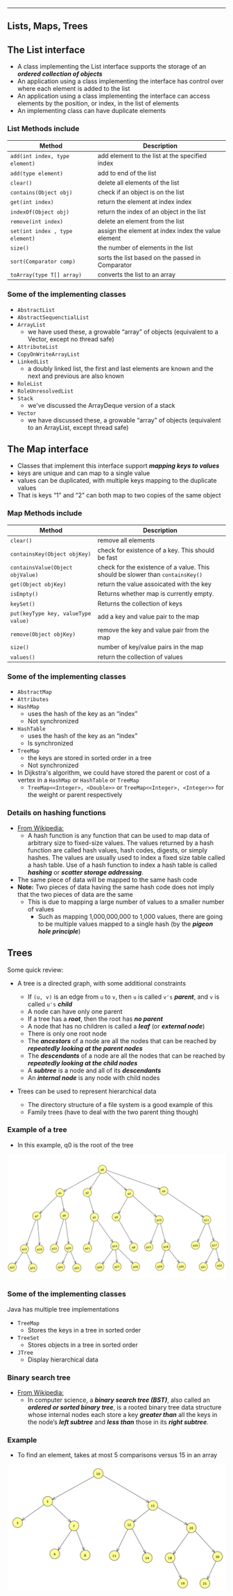 ----------------------
Lists, Maps, Trees
----------------------

## The List interface 

- A class implementing the List interface supports the storage of an ***ordered collection of objects***
- An application using a class implementing the interface has control over where each element is added to the list
- An application using a class implementing the interface can access elements by the position, or index, in the list of elements
- An implementing class can have duplicate elements

### List Methods include

| Method | Description |
| ------ | ----------- |
| `add(int index, type element)` | add element to the list at the specified index |
| `add(type element)` | add to end of the list |
| `clear()` | delete all elements of the list |
| `contains(Object obj)` | check if an object is on the list |
| `get(int index)` | return the element at index index |
| `indexOf(Object obj)` | return the index of an object in the list |
| `remove(int index)` | delete an element from the list |
| `set(int index , type element)` | assign the element at index index the value element |
| `size()` | the number of elements in the list |
| `sort(Comparator comp)` | sorts the list based on the passed in Comparator |
| `toArray(type T[] array)` | converts the list to an array |


### Some of the implementing classes

- `AbstractList`
- `AbstractSequenctialList`
- `ArrayList` 
	- we have used these, a growable “array” of objects (equivalent to a Vector, except no thread safe)
- `AttributeList`
- `CopyOnWriteArrayList`
- `LinkedList` 
	- a doubly linked list, the first and last elements are known and the next and previous are also known
- `RoleList`
- `RoleUnresolvedList`
- `Stack` 
	- we've discussed the ArrayDeque version of a stack
- `Vector` 
	- we have discussed these, a growable “array” of objects (equivalent to an ArrayList, except thread safe)

## The Map interface

- Classes that implement this interface support ***mapping keys to values***
- keys are unique and can map to a single value
- values can be duplicated, with multiple keys mapping to the duplicate values
- That is keys “1” and “2” can both map to two copies of the same object 

### Map Methods include

| Method | Description |
| ------ | ----------- |
| `clear()` | remove all elements |
| `containsKey(Object objKey)` | check for existence of a key. This should be fast |
| `containsValue(Object objValue)` | check for the existence of a value. This should be slower than `containsKey()` |
| `get(Object objKey)` | return the value assoicated with the key |
| `isEmpty()` | Returns whether map is currently empty. |
| `keySet()` | Returns the collection of keys |
| `put(keyType key, valueType value)` | add a key and value pair to the map |
| `remove(Object objKey)` | remove the key and value pair from the map |
| `size()` | number of key/value pairs in the map |
| `values()` | return the collection of values |

### Some of the implementing classes

- `AbstractMap`
- `Attributes`
- `HashMap` 
	- uses the hash of the key as an “index”
	- Not synchronized
- `HashTable`
	- uses the hash of the key as an “index”
	- Is synchronized
- `TreeMap` 
	- the keys are stored in sorted order in a tree
	- Not synchronized
- In Dijkstra's algorithm, we could have stored the parent or cost of a vertex in a `HashMap` or `HashTable` or `TreeMap`
	- `TreeMap<<Integer>, <Double>>` or `TreeMap<<Integer>, <Integer>>` for the weight or parent respectively

### Details on hashing functions

- [From Wikipedia:](https://en.wikipedia.org/wiki/Hash_function)
	- A hash function is any function that can be used to map data of arbitrary size to fixed-size values. The values returned by a hash function are called hash values, hash codes, digests, or simply hashes. The values are usually used to index a fixed size table called a hash table. Use of a hash function to index a hash table is called ***hashing*** or ***scatter storage addressing***.
- The same piece of data will be mapped to the same hash code
- **Note:** Two pieces of data having the same hash code does not imply that the two pieces of data are the same
	- This is due to mapping a large number of values to a smaller number of values
		- Such as mapping 1,000,000,000 to 1,000 values, there are going to be multiple values mapped to a single hash (by the ***pigeon hole principle***)

## Trees

Some quick review:

- A tree is a directed graph, with some additional constraints
	- If `(u, v)` is an edge from `u` to `v`, then `u` is called `v's` ***parent***, and `v` is called `u's` ***child***
	- A node can have only one parent
	- If a tree has a ***root***, then the root has ***no parent***
	- A node that has no children is called a ***leaf*** (or ***external node***)
	- There is only one root node
	- The ***ancestors*** of a node are all the nodes that can be reached by ***repeatedly looking at the parent nodes***
	- The ***descendants*** of a node are all the nodes that can be reached by ***repeatedly looking at the child nodes***
	- A ***subtree*** is a node and all of its ***descendants***
	- An ***internal node*** is any node with child nodes

- Trees can be used to represent hierarchical data
	- The directory structure of a file system is a good example of this
	- Family trees (have to deal with the two parent thing though)


### Example of a tree

- In this example, q0 is the root of the tree

![02](./pngs/trees/02_tree_example.PNG)


### Some of the implementing classes

Java has multiple tree implementations

- `TreeMap`
	- Stores the keys in a tree in sorted order
- `TreeSet`
	- Stores objects in a tree in sorted order
- `JTree`
	- Display hierarchical data

### Binary search tree

- [From Wikipedia:](https://en.wikipedia.org/wiki/Binary_search_tree)
	- In computer science, a ***binary search tree (BST)***, also called an ***ordered or sorted binary tree***, is a rooted binary tree data structure whose internal nodes each store a key ***greater than*** all the keys in the node’s ***left subtree*** and ***less than*** those in its ***right subtree***.

### Example

- To find an element, takes at most 5 comparisons versus 15 in an array

![19](./pngs/bst/bst19.PNG)
